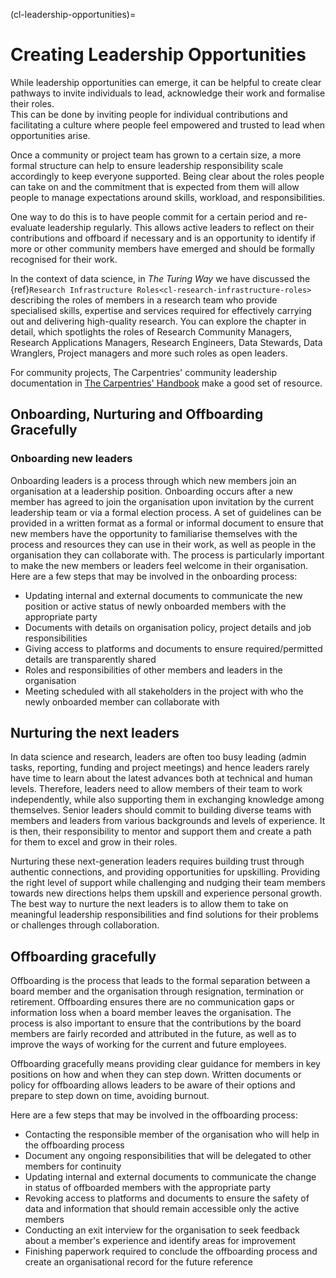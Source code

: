 (cl-leadership-opportunities)=
# Creating Leadership Opportunities

While leadership opportunities can emerge, it can be helpful to create clear pathways to invite individuals to lead, acknowledge their work and formalise their roles.  
This can be done by inviting people for individual contributions and facilitating a culture where people feel empowered and trusted to lead when opportunities arise.  

Once a community or project team has grown to a certain size, a more formal structure can help to ensure leadership responsibility scale accordingly to keep everyone supported.
Being clear about the roles people can take on and the commitment that is expected from them will allow people to manage expectations around skills, workload, and responsibilities.  

One way to do this is to have people commit for a certain period and re-evaluate leadership regularly. 
This allows active leaders to reflect on their contributions and offboard if necessary and is an opportunity to identify if more or other community members have emerged and should be formally recognised for their work.

In the context of data science, in *The Turing Way* we have discussed the {ref}`Research Infrastructure Roles<cl-research-infrastructure-roles>` describing the roles of members in a research team who provide specialised skills, expertise and services required for effectively carrying out and delivering high-quality research.
You can explore the chapter in detail, which spotlights the roles of Research Community Managers, Research Applications Managers, Research Engineers, Data Stewards, Data Wranglers, Project managers and more such roles as open leaders.

For community projects, The Carpentries' community leadership documentation in [The Carpentries' Handbook](https://docs.carpentries.org/topic_folders/governance/index.html) make a good set of resource.

## Onboarding, Nurturing and Offboarding Gracefully

### Onboarding new leaders

Onboarding leaders is a process through which new members join an organisation at a leadership position.
Onboarding occurs after a new member has agreed to join the organisation upon invitation by the current leadership team or via a formal election process.
A set of guidelines can be provided in a written format as a formal or informal document to ensure that new members have the opportunity to familiarise themselves with the process and resources they can use in their work, as well as people in the organisation they can collaborate with. 
The process is particularly important to make the new members or leaders feel welcome in their organisation.
Here are a few steps that may be involved in the onboarding process:
- Updating internal and external documents to communicate the new position or active status of newly onboarded members with the appropriate party
- Documents with details on organisation policy, project details and job responsibilities
- Giving access to platforms and documents to ensure required/permitted details are transparently shared
- Roles and responsibilities of other members and leaders in the organisation
- Meeting scheduled with all stakeholders in the project with who the newly onboarded member can collaborate with

## Nurturing the next leaders

In data science and research, leaders are often too busy leading (admin tasks, reporting, funding and project meetings) and hence leaders rarely have time to learn about the latest advances both at technical and human levels. 
Therefore, leaders need to allow members of their team to work independently, while also supporting them in exchanging knowledge among themselves.
Senior leaders should commit to building diverse teams with members and leaders from various backgrounds and levels of experience. 
It is then, their responsibility to mentor and support them and create a path for them to excel and grow in their roles. 

Nurturing these next-generation leaders requires building trust through authentic connections, and providing opportunities for upskilling.
Providing the right level of support while challenging and nudging their team members towards new directions helps them upskill and experience personal growth.
The best way to nurture the next leaders is to allow them to take on meaningful leadership responsibilities and find solutions for their problems or challenges through collaboration. 

## Offboarding gracefully

Offboarding is the process that leads to the formal separation between a board member and the organisation through resignation, termination or retirement. 
Offboarding ensures there are no communication gaps or information loss when a board member leaves the organisation. 
The process is also important to ensure that the contributions by the board members are fairly recorded and attributed in the future, as well as to improve the ways of working for the current and future employees.

Offboarding gracefully means providing clear guidance for members in key positions on how and when they can step down. 
Written documents or policy for offboarding allows leaders to be aware of their options and prepare to step down on time, avoiding burnout.

Here are a few steps that may be involved in the offboarding process:
- Contacting the responsible member of the organisation who will help in the offboarding process
- Document any ongoing responsibilities that will be delegated to other members for continuity
- Updating internal and external documents to communicate the change in status of offboarded members with the appropriate party
- Revoking access to platforms and documents to ensure the safety of data and information that should remain accessible only the active members
- Conducting an exit interview for the organisation to seek feedback about a member's experience and identify areas for improvement
- Finishing paperwork required to conclude the offboarding process and create an organisational record for the future reference
